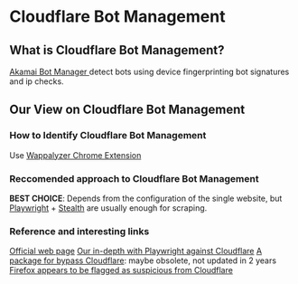 # Cloudflare Bot Management

## What is Cloudflare Bot Management?
[Akamai Bot Manager ](https://www.akamai.com/products/bot-manager "Akamai") detect bots using device fingerprinting bot signatures and ip checks.

## Our View on Cloudflare Bot Management

### How to Identify Cloudflare Bot Management
Use [Wappalyzer Chrome Extension](https://github.com/reanalytics-databoutique/webscraping-open-doc/blob/0386528f99a1209a538f6d042e859cd9933011c8/Pages/Tools/Wappalyzer.md)

### Reccomended approach to Cloudflare Bot Management
**BEST CHOICE**: Depends from the configuration of the single website, but [Playwright](https://github.com/reanalytics-databoutique/webscraping-open-doc/blob/main/Pages/Tools/Playwright.md) + [Stealth](https://github.com/reanalytics-databoutique/webscraping-open-doc/blob/main/Pages/Tools/Playwright_stealth.md) are usually enough for scraping.

### Reference and interesting links
[Official web page](https://www.cloudflare.com/en-gb/products/bot-management/)
[Our in-depth with Playwright against Cloudflare](https://reanalytics.freshdesk.com/discussions/topics/28000008894)
[A package for bypass Cloudflare](https://github.com/Anorov/cloudflare-scrape): maybe obsolete, not updated in 2 years
[Firefox appears to be flagged as suspicious from Cloudflare](https://brianlovin.com/hn/31459258)
